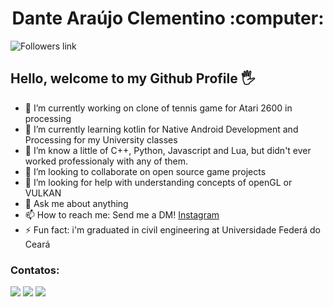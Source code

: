 <h1 align="center"> Dante Araújo Clementino :computer: </h1>

![Followers link](https://img.shields.io/github/followers/dantearaujo1?color=cyan&style=for-the-badge)

## Hello, welcome to my Github Profile 🖐️


- 🔭 I’m currently working on clone of tennis game for Atari 2600 in processing
- 🌱 I’m currently learning kotlin for Native Android Development and Processing for my University classes
- 🌱 I’m know a little of C++, Python, Javascript and Lua, but didn't ever worked professionaly with any of them.
- 👯 I’m looking to collaborate on open source game projects
- 🤔 I’m looking for help with understanding concepts of openGL or VULKAN
- 💬 Ask me about anything
- 📫 How to reach me: Send me a DM! [Instagram](www.instagram.com/dantearaujo_)
- ⚡ Fun fact: i'm graduated in civil engineering at Universidade Federá do Ceará 

### Contatos:


<a href="https://instagram.com/dantearaujo_" target="_blank"><img src="https://img.shields.io/badge/-Instagram-%23E4405F?style=for-the-badge&logo=instagram&logoColor=white" target="_blank"></a>
<a href = "mailto:danteeng@hotmail.com"><img src="https://img.shields.io/badge/Gmail-D14836?style=for-the-badge&logo=gmail&logoColor=white" target="_blank"></a>
<a href="https://www.linkedin.com/in/dante-ara%C3%BAjo-a9bb26162" target="_blank"><img src="https://img.shields.io/badge/-LinkedIn-%230077B5?style=for-the-badge&logo=linkedin&logoColor=white" target="_blank"></a>   
</div>
